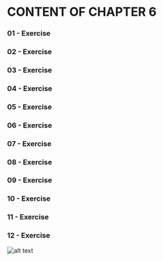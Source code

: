 # CONTENT OF CHAPTER 6

### 01 - Exercise

### 02 - Exercise
### 03 - Exercise
### 04 - Exercise
### 05 - Exercise
### 06 - Exercise
### 07 - Exercise
### 08 - Exercise
### 09 - Exercise
### 10 - Exercise
### 11 - Exercise
### 12 - Exercise
![alt text]((https://github.com/vitorwittpro/Python/blob/master/python_crash_course/chapter_6/images/6_12_extensions.png?raw=true))
